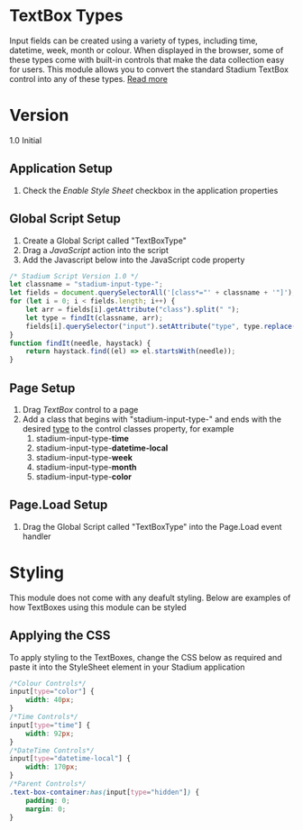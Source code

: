 # TextBox Types

Input fields can be created using a variety of types, including time, datetime, week, month or colour. When displayed in the browser, some of these types come with built-in controls that make the data collection easy for users. This module allows you to convert the standard Stadium TextBox control into any of these types. [Read more](https://www.w3schools.com/html/html_form_input_types.asp)

# Version 
1.0 Initial

## Application Setup
1. Check the *Enable Style Sheet* checkbox in the application properties

## Global Script Setup
1. Create a Global Script called "TextBoxType"
3. Drag a *JavaScript* action into the script
4. Add the Javascript below into the JavaScript code property
```javascript
/* Stadium Script Version 1.0 */
let classname = "stadium-input-type-";
let fields = document.querySelectorAll('[class*="' + classname + '"]');
for (let i = 0; i < fields.length; i++) {
    let arr = fields[i].getAttribute("class").split(" ");
    let type = findIt(classname, arr);
    fields[i].querySelector("input").setAttribute("type", type.replace(classname, ""));
}
function findIt(needle, haystack) {
	return haystack.find((el) => el.startsWith(needle));
}
```

## Page Setup
1. Drag *TextBox* control to a page
2. Add a class that begins with "stadium-input-type-" and ends with the desired [type](https://www.w3schools.com/html/html_form_input_types.asp) to the control classes property, for example
   1. stadium-input-type-**time**
   2. stadium-input-type-**datetime-local**
   3. stadium-input-type-**week**
   4. stadium-input-type-**month**
   5. stadium-input-type-**color**

## Page.Load Setup
1. Drag the Global Script called "TextBoxType" into the Page.Load event handler

# Styling
This module does not come with any deafult styling. Below are examples of how TextBoxes using this module can be styled

## Applying the CSS

To apply styling to the TextBoxes, change the CSS below as required and paste it into the StyleSheet element in your Stadium application
```css
/*Colour Controls*/
input[type="color"] {
    width: 40px;
}
/*Time Controls*/
input[type="time"] {
    width: 92px;
}
/*DateTime Controls*/
input[type="datetime-local"] {
    width: 170px;
}
/*Parent Controls*/
.text-box-container:has(input[type="hidden"]) {
	padding: 0;
	margin: 0;
}
```